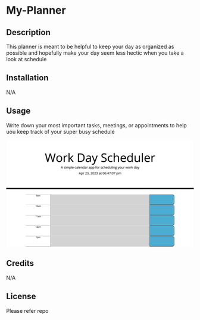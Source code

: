 # My-Planner

## Description

This planner is meant to be helpful to keep your day as organized as possible and hopefully make your day seem less hectic when you take a look at schedule

## Installation

N/A

## Usage

Write down your most important tasks, meetings, or appointments to help uou keep track of your super busy schedule
 
![planner scheduler with current date and 9am - 5pm time](assets/screenshot.png)

## Credits

 N/A

 ## License

 Please refer repo